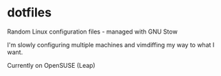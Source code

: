 # dotfiles
Random Linux configuration files - managed with GNU Stow

I'm slowly configuring multiple machines and vimdiffing my way to what I want. 

Currently on OpenSUSE (Leap)
